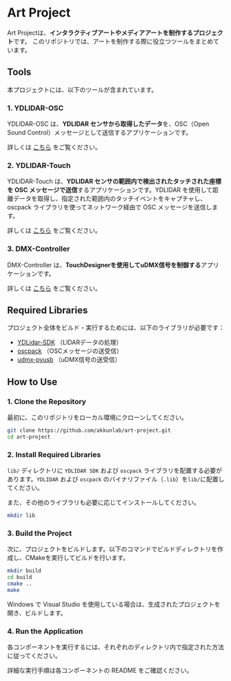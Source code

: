 # Art Project

Art Projectは、**インタラクティブアートやメディアアートを制作するプロジェクト**です。
このリポジトリでは、アートを制作する際に役立つツールをまとめています。

## Tools

本プロジェクトには、以下のツールが含まれています。

### 1. YDLIDAR-OSC
YDLIDAR-OSC は、**YDLIDAR センサから取得したデータ**を、OSC（Open Sound Control）メッセージとして送信するアプリケーションです。

詳しくは [こちら](./ydlidar-osc/README.md) をご覧ください。

### 2. YDLIDAR-Touch
YDLIDAR-Touch は、**YDLIDAR センサの範囲内で検出されたタッチされた座標を OSC メッセージで送信**するアプリケーションです。YDLIDAR を使用して距離データを取得し、指定された範囲内のタッチイベントをキャプチャし、oscpack ライブラリを使ってネットワーク経由で OSC メッセージを送信します。

詳しくは [こちら](./ydlidar-touch/README.md) をご覧ください。

### 3. DMX-Controller
DMX-Controller は、**TouchDesignerを使用してuDMX信号を制御する**アプリケーションです。

詳しくは [こちら](./dmx-controller/README.md) をご覧ください。

## Required Libraries

プロジェクト全体をビルド・実行するためには、以下のライブラリが必要です：

- [YDLidar-SDK](https://github.com/YDLIDAR/YDLidar-SDK) （LIDARデータの処理）
- [oscpack](http://www.audiomulch.com/~rossb/code/oscpack/) （OSCメッセージの送受信）
- [udmx-pyusb](https://github.com/dhocker/udmx-pyusb) （uDMX信号の送受信）

## How to Use

### 1. Clone the Repository

最初に、このリポジトリをローカル環境にクローンしてください。

```bash
git clone https://github.com/akkunlab/art-project.git
cd art-project
```

### 2. Install Required Libraries

`lib/` ディレクトリに `YDLIDAR SDK` および `oscpack` ライブラリを配置する必要があります。`YDLIDAR` および `oscpack` のバイナリファイル（`.lib`）を`lib/`に配置してください。

また、その他のライブラリも必要に応じてインストールしてください。

```bash
mkdir lib
```

### 3. Build the Project

次に、プロジェクトをビルドします。以下のコマンドでビルドディレクトリを作成し、CMakeを実行してビルドを行います。

```bash
mkdir build
cd build
cmake ..
make
```

Windows で Visual Studio を使用している場合は、生成されたプロジェクトを開き、ビルドします。

### 4. Run the Application

各コンポーネントを実行するには、それぞれのディレクトリ内で指定された方法に従ってください。  

詳細な実行手順は各コンポーネントの README をご確認ください。

